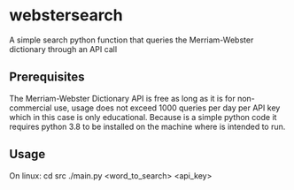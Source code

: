 # webstersearch
A simple search python function that queries the Merriam-Webster dictionary through an API call 

## Prerequisites
The Merriam-Webster Dictionary API is free as long as it is for non-commercial use, usage does not exceed 1000 queries per day per API key which in this case is only educational.
Because is a simple python code it requires python 3.8 to be installed on the machine where is intended to run.

## Usage
On linux:
cd src
./main.py <word_to_search> <api_key>
